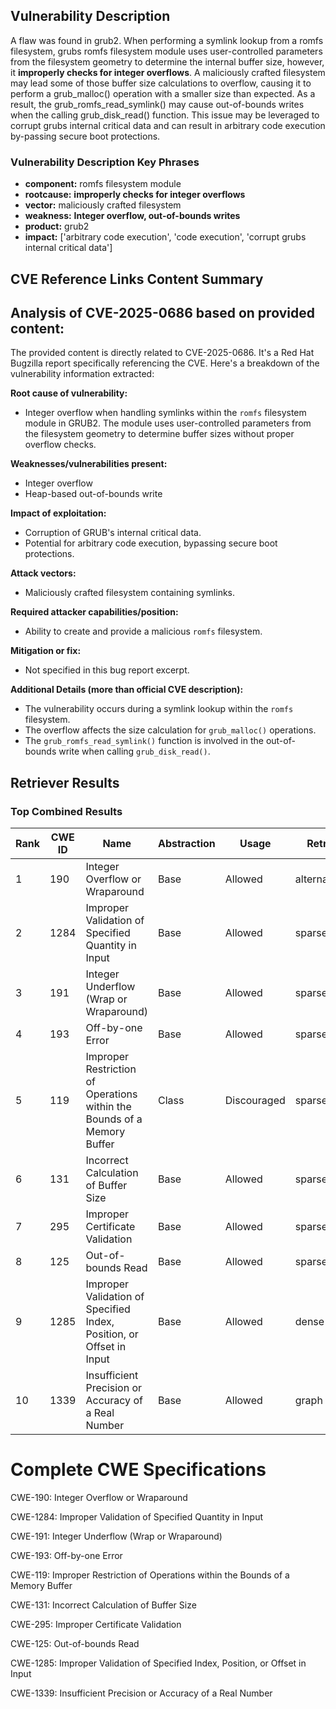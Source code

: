 ## Vulnerability Description
A flaw was found in grub2. When performing a symlink lookup from a romfs filesystem, grubs romfs filesystem module uses user-controlled parameters from the filesystem geometry to determine the internal buffer size, however, it **improperly checks for integer overflows**. A maliciously crafted filesystem may lead some of those buffer size calculations to overflow, causing it to perform a grub_malloc() operation with a smaller size than expected. As a result, the grub_romfs_read_symlink() may cause out-of-bounds writes when the calling grub_disk_read() function. This issue may be leveraged to corrupt grubs internal critical data and can result in arbitrary code execution by-passing secure boot protections.

### Vulnerability Description Key Phrases
- **component:** romfs filesystem module
- **rootcause:** **improperly checks for integer overflows**
- **vector:** maliciously crafted filesystem
- **weakness:** **Integer overflow, out-of-bounds writes**
- **product:** grub2
- **impact:** ['arbitrary code execution', 'code execution', 'corrupt grubs internal critical data']

## CVE Reference Links Content Summary
## Analysis of CVE-2025-0686 based on provided content:

The provided content is directly related to CVE-2025-0686. It's a Red Hat Bugzilla report specifically referencing the CVE. Here's a breakdown of the vulnerability information extracted:

**Root cause of vulnerability:**

*   Integer overflow when handling symlinks within the `romfs` filesystem module in GRUB2. The module uses user-controlled parameters from the filesystem geometry to determine buffer sizes without proper overflow checks.

**Weaknesses/vulnerabilities present:**

*   Integer overflow
*   Heap-based out-of-bounds write

**Impact of exploitation:**

*   Corruption of GRUB's internal critical data.
*   Potential for arbitrary code execution, bypassing secure boot protections.

**Attack vectors:**

*   Maliciously crafted filesystem containing symlinks.

**Required attacker capabilities/position:**

*   Ability to create and provide a malicious `romfs` filesystem.

**Mitigation or fix:**

*   Not specified in this bug report excerpt.

**Additional Details (more than official CVE description):**

*   The vulnerability occurs during a symlink lookup within the `romfs` filesystem.
*   The overflow affects the size calculation for `grub_malloc()` operations.
*   The `grub_romfs_read_symlink()` function is involved in the out-of-bounds write when calling `grub_disk_read()`.

## Retriever Results

### Top Combined Results

| Rank | CWE ID | Name | Abstraction | Usage  | Retrievers | Individual Scores |
|------|--------|------|-------------|-------|------------|-------------------|
| 1 | 190 | Integer Overflow or Wraparound | Base | Allowed | alternate_terms | 0.800 |
| 2 | 1284 | Improper Validation of Specified Quantity in Input | Base | Allowed | sparse | 0.602 |
| 3 | 191 | Integer Underflow (Wrap or Wraparound) | Base | Allowed | sparse | 0.591 |
| 4 | 193 | Off-by-one Error | Base | Allowed | sparse | 0.573 |
| 5 | 119 | Improper Restriction of Operations within the Bounds of a Memory Buffer | Class | Discouraged | sparse | 0.572 |
| 6 | 131 | Incorrect Calculation of Buffer Size | Base | Allowed | sparse | 0.568 |
| 7 | 295 | Improper Certificate Validation | Base | Allowed | sparse | 0.559 |
| 8 | 125 | Out-of-bounds Read | Base | Allowed | sparse | 0.557 |
| 9 | 1285 | Improper Validation of Specified Index, Position, or Offset in Input | Base | Allowed | dense | 0.596 |
| 10 | 1339 | Insufficient Precision or Accuracy of a Real Number | Base | Allowed | graph | 0.003 |



# Complete CWE Specifications

CWE-190: Integer Overflow or Wraparound

CWE-1284: Improper Validation of Specified Quantity in Input

CWE-191: Integer Underflow (Wrap or Wraparound)

CWE-193: Off-by-one Error

CWE-119: Improper Restriction of Operations within the Bounds of a Memory Buffer

CWE-131: Incorrect Calculation of Buffer Size

CWE-295: Improper Certificate Validation

CWE-125: Out-of-bounds Read

CWE-1285: Improper Validation of Specified Index, Position, or Offset in Input

CWE-1339: Insufficient Precision or Accuracy of a Real Number